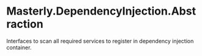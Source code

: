 # Masterly.DependencyInjection.Abstraction
Interfaces to scan all required services to register in dependency injection container.
